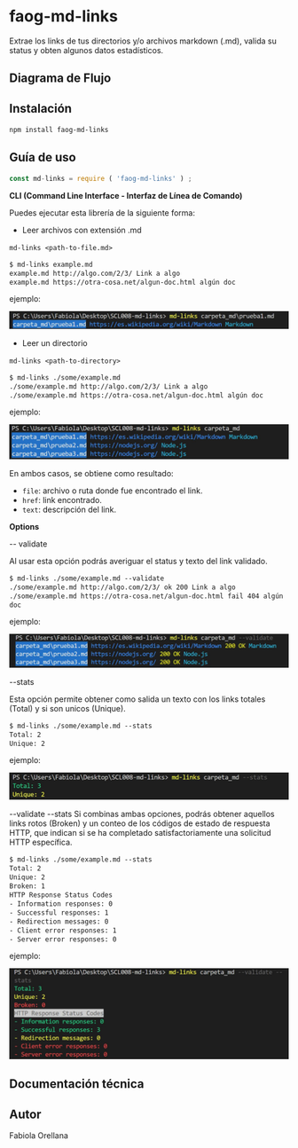 # faog-md-links

Extrae los links de tus directorios y/o archivos markdown (.md), valida su status y obten algunos datos estadísticos.

## Diagrama de Flujo

## Instalación

```
npm install faog-md-links
```

## Guía de uso
```js
const md-links = require ( 'faog-md-links' ) ;   
```

**CLI (Command Line Interface - Interfaz de Línea de Comando)**

Puedes ejecutar esta librería de la siguiente forma:

* Leer archivos con extensión .md

`md-links <path-to-file.md>`

```
$ md-links example.md
example.md http://algo.com/2/3/ Link a algo
example.md https://otra-cosa.net/algun-doc.html algún doc
```

ejemplo:

![file](img/file.JPG)

* Leer un directorio

`md-links <path-to-directory>`

```
$ md-links ./some/example.md
./some/example.md http://algo.com/2/3/ Link a algo
./some/example.md https://otra-cosa.net/algun-doc.html algún doc
```
ejemplo:

![directory](img/directory.JPG)

En ambos casos, se obtiene como resultado:

- `file`: archivo o ruta donde fue encontrado el link.
- `href`: link encontrado.
- `text`: descripción del link.

**Options**

-- validate

Al usar esta opción podrás averiguar el status y texto del link validado.

```
$ md-links ./some/example.md --validate
./some/example.md http://algo.com/2/3/ ok 200 Link a algo
./some/example.md https://otra-cosa.net/algun-doc.html fail 404 algún doc
```
ejemplo:

![validate](img/validate.JPG)

--stats

Esta opción permite obtener como salida un texto con los links totales (Total) y si son unicos (Unique).

```
$ md-links ./some/example.md --stats
Total: 2
Unique: 2
```
ejemplo:

![stats](img/stats.JPG)

--validate --stats
Si combinas ambas opciones, podrás obtener aquellos links rotos (Broken) y un conteo de los códigos de estado de respuesta HTTP, que indican si se ha completado satisfactoriamente una solicitud HTTP específica.

```
$ md-links ./some/example.md --stats
Total: 2
Unique: 2
Broken: 1
HTTP Response Status Codes
- Information responses: 0
- Successful responses: 1
- Redirection messages: 0
- Client error responses: 1
- Server error responses: 0
```
ejemplo:

![validate_stats](img/validate_stats.JPG)


## Documentación técnica



## Autor

Fabiola Orellana
